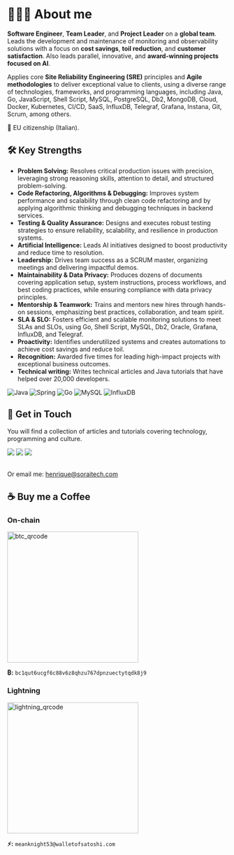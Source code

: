 # 👨🏻‍💻 About me

**Software Engineer**, **Team Leader**, and **Project Leader** on a **global team**. Leads the development and maintenance of monitoring and observability solutions with a focus on **cost savings**, **toil reduction**, and **customer satisfaction**. Also leads parallel, innovative, and **award-winning projects focused on AI**.

Applies core **Site Reliability Engineering (SRE)** principles and **Agile methodologies** to deliver exceptional value to clients, using a diverse range of technologies, frameworks, and programming languages, including Java, Go, JavaScript, Shell Script, MySQL, PostgreSQL, Db2, MongoDB, Cloud, Docker, Kubernetes, CI/CD, SaaS, InfluxDB, Telegraf, Grafana, Instana, Git, Scrum, among others.

🍕 EU citizenship (Italian).

## 🛠️ Key Strengths
- **Problem Solving:** Resolves critical production issues with precision, leveraging strong reasoning skills, attention to detail, and structured problem-solving.
- **Code Refactoring, Algorithms & Debugging:** Improves system performance and scalability through clean code refactoring and by applying algorithmic thinking and debugging techniques in backend services.
- **Testing & Quality Assurance:** Designs and executes robust testing strategies to ensure reliability, scalability, and resilience in production systems.
- **Artificial Intelligence:** Leads AI initiatives designed to boost productivity and reduce time to resolution.
- **Leadership:** Drives team success as a SCRUM master, organizing meetings and delivering impactful demos.
- **Maintainability & Data Privacy:** Produces dozens of documents covering application setup, system instructions, process workflows, and best coding practices, while ensuring compliance with data privacy principles.
- **Mentorship & Teamwork:** Trains and mentors new hires through hands-on sessions, emphasizing best practices, collaboration, and team spirit.
- **SLA & SLO:** Fosters efficient and scalable monitoring solutions to meet SLAs and SLOs, using Go, Shell Script, MySQL, Db2, Oracle, Grafana, InfluxDB, and Telegraf.
- **Proactivity:** Identifies underutilized systems and creates automations to achieve cost savings and reduce toil.
- **Recognition:** Awarded five times for leading high-impact projects with exceptional business outcomes.
- **Technical writing:** Writes technical articles and Java tutorials that have helped over 20,000 developers.

![Java](https://img.shields.io/badge/java-%23ED8B00.svg?style=for-the-badge&logo=openjdk&logoColor=white) ![Spring](https://img.shields.io/badge/spring-%236DB33F.svg?style=for-the-badge&logo=spring&logoColor=white) ![Go](https://img.shields.io/badge/go-%2300ADD8.svg?style=for-the-badge&logo=go&logoColor=white) ![MySQL](https://img.shields.io/badge/mysql-%2300f.svg?style=for-the-badge&logo=mysql&logoColor=white) ![InfluxDB](https://img.shields.io/badge/InfluxDB-22ADF6?style=for-the-badge&logo=InfluxDB&logoColor=white)
  
## 📩 Get in Touch
<p>You will find a collection of articles and tutorials covering technology, programming and culture.</p>

<span>
  <a href="https://www.linkedin.com/in/hsuguihura/" target="blank"><img src="https://img.shields.io/badge/linkedin-%230077B5.svg?style=for-the-badge&logo=linkedin&logoColor=white" target="_blank"></a>
  <a href="https://soraitech.com/" target="blank"><img src="https://img.shields.io/badge/Sorai_Tech-6C53C9?style=for-the-badge" target="_blank"></a>
  <a href="https://hens.medium.com/" target="blank"><img src="https://img.shields.io/badge/Medium-12100E?style=for-the-badge&logo=medium&logoColor=white" target="_blank"></a>
<br><br>
  
Or email me: henrique@soraitech.com

## ☕ Buy me a Coffee
### On-chain
<img width="300" height="300" alt="btc_qrcode" src="https://github.com/user-attachments/assets/5bcfc083-e290-4084-a72f-b122b79da7b5" />

**₿:** `bc1qut6ucgf6c88v6z8qhzu767dpnzuectytqdk8j9`

### Lightning
<img width="300" height="300" alt="lightning_qrcode" src="https://github.com/user-attachments/assets/3c23b285-07eb-46c8-b625-df4dcf822eb8" />

**⚡:** `meanknight53@walletofsatoshi.com`
